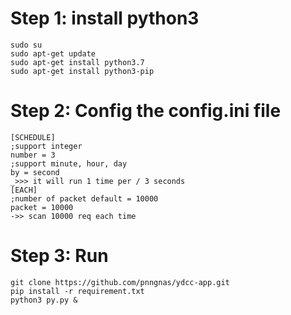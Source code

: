 # Step 1: install python3
```
sudo su
sudo apt-get update
sudo apt-get install python3.7
sudo apt-get install python3-pip
```
# Step 2: Config the config.ini file

```
[SCHEDULE]
;support integer 
number = 3 
;support minute, hour, day
by = second
_>>> it will run 1 time per / 3 seconds
[EACH]
;number of packet default = 10000
packet = 10000
->> scan 10000 req each time
```
# Step 3: Run
```
git clone https://github.com/pnngnas/ydcc-app.git
pip install -r requirement.txt
python3 py.py &
```
